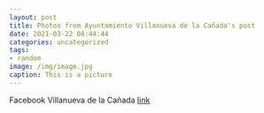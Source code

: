 ```yaml
---
layout: post
title: Photos from Ayuntamiento Villanueva de la Cañada's post
date: 2021-03-22 08:44:44
categories: uncategorized
tags:
- random
image: /img/image.jpg
caption: This is a picture
---
```

Facebook Villanueva de la Cañada [link](https://www.facebook.com/438978526296872/posts/1492864987574882/)
